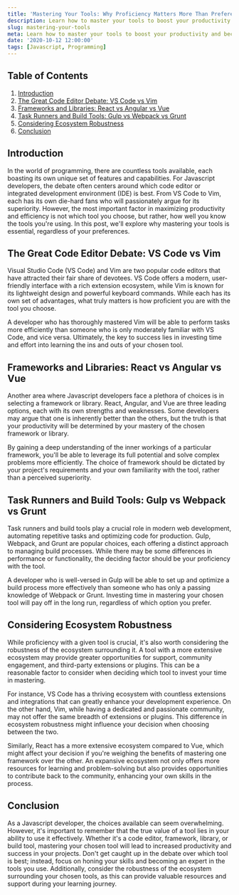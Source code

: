 ```yaml
---
title: 'Mastering Your Tools: Why Proficiency Matters More Than Preference in Programming'
description: Learn how to master your tools to boost your productivity and become a better developer.
slug: mastering-your-tools
meta: Learn how to master your tools to boost your productivity and become a better developer.
date: '2020-10-12 12:00:00'
tags: [Javascript, Programming]
---
```


## Table of Contents

1. [Introduction](#introduction)
2. [The Great Code Editor Debate: VS Code vs Vim](#code-editor-debate)
3. [Frameworks and Libraries: React vs Angular vs Vue](#frameworks-and-libraries)
4. [Task Runners and Build Tools: Gulp vs Webpack vs Grunt](#task-runners-and-build-tools)
5. [Considering Ecosystem Robustness](#ecosystem-robustness)
6. [Conclusion](#conclusion)

## Introduction <a name="introduction"></a>

In the world of programming, there are countless tools available, each boasting its own unique set of features and capabilities. For Javascript developers, the debate often centers around which code editor or integrated development environment (IDE) is best. From VS Code to Vim, each has its own die-hard fans who will passionately argue for its superiority. However, the most important factor in maximizing productivity and efficiency is not which tool you choose, but rather, how well you know the tools you're using. In this post, we'll explore why mastering your tools is essential, regardless of your preferences.

## The Great Code Editor Debate: VS Code vs Vim <a name="code-editor-debate"></a>

Visual Studio Code (VS Code) and Vim are two popular code editors that have attracted their fair share of devotees. VS Code offers a modern, user-friendly interface with a rich extension ecosystem, while Vim is known for its lightweight design and powerful keyboard commands. While each has its own set of advantages, what truly matters is how proficient you are with the tool you choose.

A developer who has thoroughly mastered Vim will be able to perform tasks more efficiently than someone who is only moderately familiar with VS Code, and vice versa. Ultimately, the key to success lies in investing time and effort into learning the ins and outs of your chosen tool.

## Frameworks and Libraries: React vs Angular vs Vue <a name="frameworks-and-libraries"></a>

Another area where Javascript developers face a plethora of choices is in selecting a framework or library. React, Angular, and Vue are three leading options, each with its own strengths and weaknesses. Some developers may argue that one is inherently better than the others, but the truth is that your productivity will be determined by your mastery of the chosen framework or library.

By gaining a deep understanding of the inner workings of a particular framework, you'll be able to leverage its full potential and solve complex problems more efficiently. The choice of framework should be dictated by your project's requirements and your own familiarity with the tool, rather than a perceived superiority.

## Task Runners and Build Tools: Gulp vs Webpack vs Grunt <a name="task-runners-and-build-tools"></a>

Task runners and build tools play a crucial role in modern web development, automating repetitive tasks and optimizing code for production. Gulp, Webpack, and Grunt are popular choices, each offering a distinct approach to managing build processes. While there may be some differences in performance or functionality, the deciding factor should be your proficiency with the tool.

A developer who is well-versed in Gulp will be able to set up and optimize a build process more effectively than someone who has only a passing knowledge of Webpack or Grunt. Investing time in mastering your chosen tool will pay off in the long run, regardless of which option you prefer.

## Considering Ecosystem Robustness <a name="ecosystem-robustness"></a>

While proficiency with a given tool is crucial, it's also worth considering the robustness of the ecosystem surrounding it. A tool with a more extensive ecosystem may provide greater opportunities for support, community engagement, and third-party extensions or plugins. This can be a reasonable factor to consider when deciding which tool to invest your time in mastering.

For instance, VS Code has a thriving ecosystem with countless extensions and integrations that can greatly enhance your development experience. On the other hand, Vim, while having a dedicated and passionate community, may not offer the same breadth of extensions or plugins. This difference in ecosystem robustness might influence your decision when choosing between the two.

Similarly, React has a more extensive ecosystem compared to Vue, which might affect your decision if you're weighing the benefits of mastering one framework over the other. An expansive ecosystem not only offers more resources for learning and problem-solving but also provides opportunities to contribute back to the community, enhancing your own skills in the process.

## Conclusion <a name="conclusion"></a>

As a Javascript developer, the choices available can seem overwhelming. However, it's important to remember that the true value of a tool lies in your ability to use it effectively. Whether it's a code editor, framework, library, or build tool, mastering your chosen tool will lead to increased productivity and success in your projects. Don't get caught up in the debate over which tool is best; instead, focus on honing your skills and becoming an expert in the tools you use. Additionally, consider the robustness of the ecosystem surrounding your chosen tools, as this can provide valuable resources and support during your learning journey.
